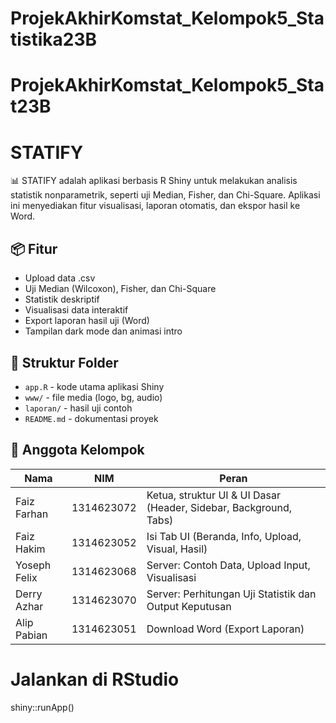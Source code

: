 # ProjekAkhirKomstat_Kelompok5_Statistika23B
# ProjekAkhirKomstat_Kelompok5_Stat23B
# STATIFY

📊 STATIFY adalah aplikasi berbasis R Shiny untuk melakukan analisis statistik nonparametrik, seperti uji Median, Fisher, dan Chi-Square. Aplikasi ini menyediakan fitur visualisasi, laporan otomatis, dan ekspor hasil ke Word.

## 📦 Fitur
- Upload data .csv
- Uji Median (Wilcoxon), Fisher, dan Chi-Square
- Statistik deskriptif
- Visualisasi data interaktif
- Export laporan hasil uji (Word)
- Tampilan dark mode dan animasi intro

## 📁 Struktur Folder

- `app.R` - kode utama aplikasi Shiny
- `www/` - file media (logo, bg, audio)
- `laporan/` - hasil uji contoh
- `README.md` - dokumentasi proyek

## 👥 Anggota Kelompok
| Nama        | NIM        | Peran                          |
|-------------|------------|--------------------------------|
| Faiz Farhan | 1314623072 | Ketua, struktur UI & UI Dasar (Header, Sidebar, Background, Tabs) |
| Faiz Hakim  | 1314623052 | Isi Tab UI (Beranda, Info, Upload, Visual, Hasil)         |
| Yoseph Felix| 1314623068 | Server: Contoh Data, Upload Input, Visualisasi    |
| Derry Azhar | 1314623070 | Server: Perhitungan Uji Statistik dan Output Keputusan |
| Alip Pabian | 1314623051 | Download Word (Export Laporan) |

# Jalankan di RStudio
shiny::runApp()
